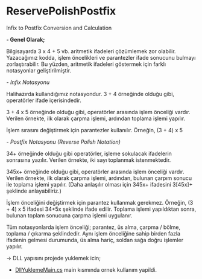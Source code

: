 # ReservePolishPostfix
Infix to Postfix Conversion and Calculation


**- Genel Olarak;**


Bilgisayarda 3 x 4 + 5 vb. aritmetik ifadeleri çözümlemek zor olabilir. Yazacağımız kodda, işlem öncelikleri ve parantezler ifade sonucunu bulmayı zorlaştırabilir. Bu yüzden, aritmetik ifadeleri göstermek için farklı notasyonlar geliştirilmiştir.

*- Infix Notasyonu*

Halihazırda kullandığımız notasyondur. 3 + 4 örneğinde olduğu gibi, operatörler ifade içerisindedir.

3 + 4 x 5 örneğinde olduğu gibi, operatörler arasında işlem önceliği vardır. Verilen örnekte, ilk olarak çarpma işlemi, ardından toplama işlemi yapılır.

İşlem sırasını değiştirmek için parantezler kullanılır. Örneğin, (3 + 4) x 5

*- Postfix Notasyonu (Reverse Polish Notation)*

34+ örneğinde olduğu gibi operatörler, işleme sokulacak ifadelerin sonrasına yazılır. Verilen örnekte, iki sayı toplanmak istenmektedir.

345x+ örneğinde olduğu gibi, operatörler arasında işlem önceliği vardır. Verilen örnekte, ilk olarak çarpma işlemi, ardından, bulunan çarpım sonucu ile toplama işlemi yapılır. (Daha anlaşılır olması için 345x+ ifadesini 3[45x]+ şeklinde anlayabiliriz.)

İşlem önceliğini değiştirmek için parantez kullanmak gerekmez. Örneğin, (3 + 4) x 5 ifadesi 34+5x şeklinde ifade edilir. Toplama işlemi yapıldıktan sonra, bulunan toplam sonucuna çarpma işlemi uygulanır. 

Tüm notasyonlarda işlem önceliği; parantez, üs alma, çarpma / bölme, toplama / çıkarma şeklindedir. Aynı işlem önceliğine sahip birden fazla ifadenin gelmesi durumunda, üs alma hariç, soldan sağa doğru işlemler yapılır.

-> DLL yapısını projede yuklemek icin; 
 - [DllYuklemeMain.cs](https://github.com/zekeriyafince/ReservePolishPostfix/blob/master/DllYuklemeMain.cs)  main kısmında ornek kullanım yapildi.


